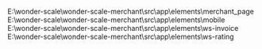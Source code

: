 E:\wonder-scale\wonder-scale-merchant\src\app\elements\merchant_page
E:\wonder-scale\wonder-scale-merchant\src\app\elements\mobile
E:\wonder-scale\wonder-scale-merchant\src\app\elements\ws-invoice
E:\wonder-scale\wonder-scale-merchant\src\app\elements\ws-rating